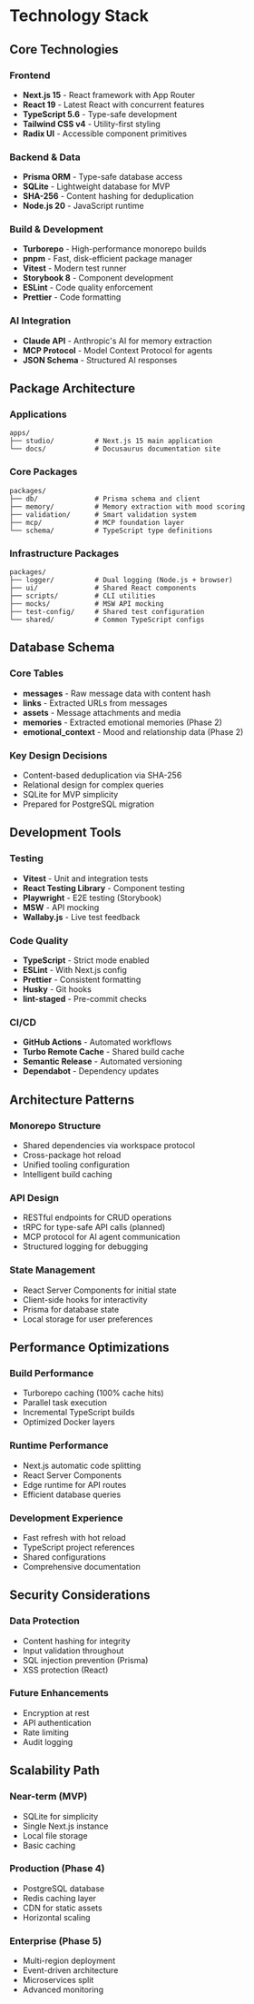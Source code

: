 # Technology Stack

## Core Technologies

### Frontend

- **Next.js 15** - React framework with App Router
- **React 19** - Latest React with concurrent features
- **TypeScript 5.6** - Type-safe development
- **Tailwind CSS v4** - Utility-first styling
- **Radix UI** - Accessible component primitives

### Backend & Data

- **Prisma ORM** - Type-safe database access
- **SQLite** - Lightweight database for MVP
- **SHA-256** - Content hashing for deduplication
- **Node.js 20** - JavaScript runtime

### Build & Development

- **Turborepo** - High-performance monorepo builds
- **pnpm** - Fast, disk-efficient package manager
- **Vitest** - Modern test runner
- **Storybook 8** - Component development
- **ESLint** - Code quality enforcement
- **Prettier** - Code formatting

### AI Integration

- **Claude API** - Anthropic's AI for memory extraction
- **MCP Protocol** - Model Context Protocol for agents
- **JSON Schema** - Structured AI responses

## Package Architecture

### Applications

```
apps/
├── studio/          # Next.js 15 main application
└── docs/            # Docusaurus documentation site
```

### Core Packages

```
packages/
├── db/              # Prisma schema and client
├── memory/          # Memory extraction with mood scoring
├── validation/      # Smart validation system
├── mcp/             # MCP foundation layer
└── schema/          # TypeScript type definitions
```

### Infrastructure Packages

```
packages/
├── logger/          # Dual logging (Node.js + browser)
├── ui/              # Shared React components
├── scripts/         # CLI utilities
├── mocks/           # MSW API mocking
├── test-config/     # Shared test configuration
└── shared/          # Common TypeScript configs
```

## Database Schema

### Core Tables

- **messages** - Raw message data with content hash
- **links** - Extracted URLs from messages
- **assets** - Message attachments and media
- **memories** - Extracted emotional memories (Phase 2)
- **emotional_context** - Mood and relationship data (Phase 2)

### Key Design Decisions

- Content-based deduplication via SHA-256
- Relational design for complex queries
- SQLite for MVP simplicity
- Prepared for PostgreSQL migration

## Development Tools

### Testing

- **Vitest** - Unit and integration tests
- **React Testing Library** - Component testing
- **Playwright** - E2E testing (Storybook)
- **MSW** - API mocking
- **Wallaby.js** - Live test feedback

### Code Quality

- **TypeScript** - Strict mode enabled
- **ESLint** - With Next.js config
- **Prettier** - Consistent formatting
- **Husky** - Git hooks
- **lint-staged** - Pre-commit checks

### CI/CD

- **GitHub Actions** - Automated workflows
- **Turbo Remote Cache** - Shared build cache
- **Semantic Release** - Automated versioning
- **Dependabot** - Dependency updates

## Architecture Patterns

### Monorepo Structure

- Shared dependencies via workspace protocol
- Cross-package hot reload
- Unified tooling configuration
- Intelligent build caching

### API Design

- RESTful endpoints for CRUD operations
- tRPC for type-safe API calls (planned)
- MCP protocol for AI agent communication
- Structured logging for debugging

### State Management

- React Server Components for initial state
- Client-side hooks for interactivity
- Prisma for database state
- Local storage for user preferences

## Performance Optimizations

### Build Performance

- Turborepo caching (100% cache hits)
- Parallel task execution
- Incremental TypeScript builds
- Optimized Docker layers

### Runtime Performance

- Next.js automatic code splitting
- React Server Components
- Edge runtime for API routes
- Efficient database queries

### Development Experience

- Fast refresh with hot reload
- TypeScript project references
- Shared configurations
- Comprehensive documentation

## Security Considerations

### Data Protection

- Content hashing for integrity
- Input validation throughout
- SQL injection prevention (Prisma)
- XSS protection (React)

### Future Enhancements

- Encryption at rest
- API authentication
- Rate limiting
- Audit logging

## Scalability Path

### Near-term (MVP)

- SQLite for simplicity
- Single Next.js instance
- Local file storage
- Basic caching

### Production (Phase 4)

- PostgreSQL database
- Redis caching layer
- CDN for static assets
- Horizontal scaling

### Enterprise (Phase 5)

- Multi-region deployment
- Event-driven architecture
- Microservices split
- Advanced monitoring
